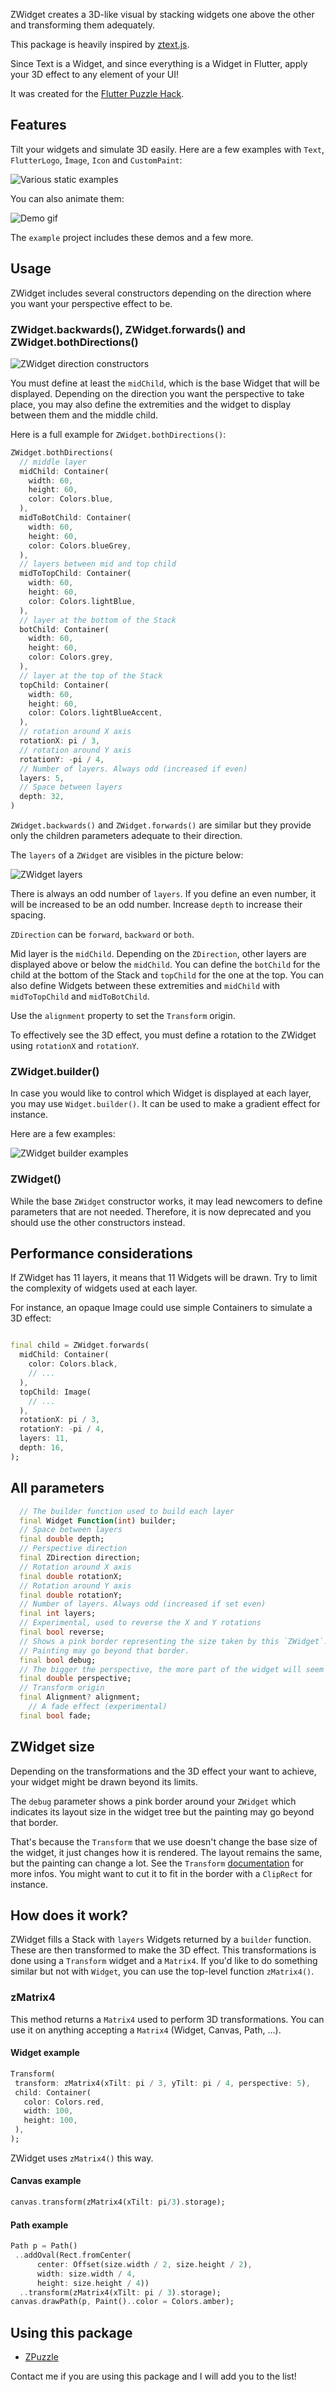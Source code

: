 ZWidget creates a 3D-like visual by stacking widgets one above the other and transforming them adequately.

This package is heavily inspired by [ztext.js](https://bennettfeely.com/ztext/).

Since Text is a Widget, and since everything is a Widget in Flutter, apply your 3D effect to any element of your UI!

It was created for the [Flutter Puzzle Hack](https://flutter.dev/events/puzzle-hack).

## Features

Tilt your widgets and simulate 3D easily.
Here are a few examples with `Text`, `FlutterLogo`, `Ìmage`, `Icon` and `CustomPaint`:

![Various static examples](media/zwidget_various_examples.png)

You can also animate them:

![Demo gif](media/zwidget_animated.gif)

The `example` project includes these demos and a few more.

## Usage

ZWidget includes several constructors depending on the direction where you want your perspective effect to be.

### ZWidget.backwards(), ZWidget.forwards() and ZWidget.bothDirections()

![ZWidget direction constructors](media/zwidget_direction_constructors.png)

You must define at least the `midChild`, which is the base Widget that will be displayed.
Depending on the direction you want the perspective to take place, you may also define the extremities and the widget to display between them and the middle child.

Here is a full example for `ZWidget.bothDirections()`:

``` dart
ZWidget.bothDirections(
  // middle layer
  midChild: Container(
    width: 60,
    height: 60,
    color: Colors.blue,
  ),
  midToBotChild: Container(
    width: 60,
    height: 60,
    color: Colors.blueGrey,
  ),
  // layers between mid and top child
  midToTopChild: Container(
    width: 60,
    height: 60,
    color: Colors.lightBlue,
  ),
  // layer at the bottom of the Stack
  botChild: Container(
    width: 60,
    height: 60,
    color: Colors.grey,
  ),
  // layer at the top of the Stack
  topChild: Container(
    width: 60,
    height: 60,
    color: Colors.lightBlueAccent,
  ),
  // rotation around X axis
  rotationX: pi / 3,
  // rotation around Y axis
  rotationY: -pi / 4,
  // Number of layers. Always odd (increased if even)
  layers: 5,
  // Space between layers
  depth: 32,
)
```

`ZWidget.backwards()` and `ZWidget.forwards()` are similar but they provide only the children parameters adequate to their direction.

The `layers` of a `ZWidget` are visibles in the picture below:

![ZWidget layers](media/layers.png)

There is always an odd number of `layers`. If you define an even number, it will be increased to be an odd number. Increase `depth` to increase their spacing.

`ZDirection` can be `forward`, `backward` or `both`.

Mid layer is the `midChild`. Depending on the `ZDirection`, other layers are displayed above or below the `midChild`.
You can define the `botChild` for the child at the bottom of the Stack and `topChild` for the one at the top.
You can also define Widgets between these extremities and `midChild` with `midToTopChild` and `midToBotChild`.

Use the `alignment` property to set the `Transform` origin.

To effectively see the 3D effect, you must define a rotation to the ZWidget using `rotationX` and `rotationY`.

### ZWidget.builder()

In case you would like to control which Widget is displayed at each layer, you may use `Widget.builder()`.
It can be used to make a gradient effect for instance.

Here are a few examples:

![ZWidget builder examples](media/zwidget_builder.png)



### ZWidget()

While the base `ZWidget` constructor works, it may lead newcomers to define parameters that are not needed.
Therefore, it is now deprecated and you should use the other constructors instead.

## Performance considerations

If ZWidget has 11 layers, it means that 11 Widgets will be drawn. Try to limit the complexity of widgets used at each layer.

For instance, an opaque Image could use simple Containers to simulate a 3D effect:

```dart

final child = ZWidget.forwards(
  midChild: Container(
    color: Colors.black,
    // ...
  ),
  topChild: Image(
    // ...
  ),
  rotationX: pi / 3,
  rotationY: -pi / 4,
  layers: 11,
  depth: 16,
);
```

## All parameters

``` dart
  // The builder function used to build each layer
  final Widget Function(int) builder;
  // Space between layers
  final double depth;
  // Perspective direction
  final ZDirection direction;
  // Rotation around X axis
  final double rotationX;
  // Rotation around Y axis
  final double rotationY;
  // Number of layers. Always odd (increased if set even)
  final int layers;
  // Experimental, used to reverse the X and Y rotations
  final bool reverse;
  // Shows a pink border representing the size taken by this `ZWidget`.
  // Painting may go beyond that border.
  final bool debug;
  // The bigger the perspective, the more part of the widget will seem to be far away.
  final double perspective;
  // Transform origin
  final Alignment? alignment;
    // A fade effect (experimental)
  final bool fade;
```

## ZWidget size

Depending on the transformations and the 3D effect your want to achieve, your widget might be drawn beyond its limits.

The `debug` parameter shows a pink border around your `ZWidget` which indicates its layout size in the widget tree but the painting may go beyond that border.

That's because the `Transform` that we use doesn't change the base size of the widget, it just changes how it is rendered. The layout remains the same, but the painting can change a lot. See the `Transform` [documentation](https://api.flutter.dev/flutter/widgets/Transform-class.html) for more infos.
You might want to cut it to fit in the border with a `ClipRect` for instance.

## How does it work?

ZWidget fills a Stack with `layers` Widgets returned by a `builder` function.
These are then transformed to make the 3D effect.
This transformations is done using a `Transform` widget and a `Matrix4`. If you'd like to do something similar but not with `Widget`, you can use the top-level function `zMatrix4()`.

### zMatrix4

This method returns a `Matrix4` used to perform 3D transformations.
You can use it on anything accepting a `Matrix4` (Widget, Canvas, Path, ...).


#### Widget example

``` dart
Transform(
 transform: zMatrix4(xTilt: pi / 3, yTilt: pi / 4, perspective: 5),
 child: Container(
   color: Colors.red,
   width: 100,
   height: 100,
 ),
);
```
ZWidget uses `zMatrix4()` this way.

#### Canvas example

``` dart
canvas.transform(zMatrix4(xTilt: pi/3).storage);
```

#### Path example

``` dart
Path p = Path()
 ..addOval(Rect.fromCenter(
      center: Offset(size.width / 2, size.height / 2),
      width: size.width / 4,
      height: size.height / 4))
  ..transform(zMatrix4(xTilt: pi / 3).storage);
canvas.drawPath(p, Paint()..color = Colors.amber);
```


## Using this package

- [ZPuzzle](https://play-zpuzzle.web.app)

Contact me if you are using this package and I will add you to the list!
